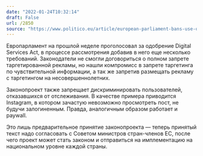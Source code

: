 ```yaml
---
date: "2022-01-24T10:32:14"
draft: False
url: /2850
source: "https://www.politico.eu/article/european-parliament-bans-use-of-sensitive-personal-data-for-targeted-ads/"
---
```


Европарламент на прошлой неделе проголосовал за одобрение Digital Services Act, в процессе рассмотрения добавив в него еще несколько требований. Законодатели не смогли договориться о полном запрете таргетированной рекламы, но нашли компромисс в запрете таргетинга по чувствительной информации, а так же запретив размещать рекламу с таргетингом на несовершеннолетних. 

Законопроект также запрещает дискриминировать пользователей, отказавшихся от отслеживания. В качестве примера приводится Instagram, в котором зачастую невозможно просмотреть пост, не будучи залогиненным. Правда, аналогичным образом работает и paywall. 

Это лишь предварительное принятие законопроекта — теперь принятый текст надо согласовать с Советом министров стран-членов EC, после чего проект может стать законом и отправиться на имплементацию на национальном уровне каждой страны.
